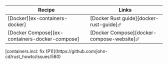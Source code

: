 | Recipe | Links |
|--------|--------|
| [Docker][ex-containers-docker] | [Docker Rust guide][docker-rust-guide]⮳ |
| [Docker Compose][ex-containers-docker-compose] | [Docker Compose][docker-compose-website]⮳ |

<div class="hidden">
[containers.incl: fix (P1)](https://github.com/john-cd/rust_howto/issues/580)

</div>
